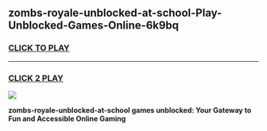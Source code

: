 
## zombs-royale-unblocked-at-school-Play-Unblocked-Games-Online-6k9bq
<h3>
<a href="https://premium76.site?title=zombs-royale-unblocked-at-school&ref=25A">CLICK TO PLAY</a></h3>
<hr>

<h3>
<a href="https://premium76.site?title=zombs-royale-unblocked-at-school&ref=25A">CLICK 2 PLAY</a>
  
</h3>

<a href="https://premium76.site?title=zombs-royale-unblocked-at-school&ref=25A"><img src="https://clearcache.store/games.png"></a>


**zombs-royale-unblocked-at-school games unblocked: Your Gateway to Fun and Accessible Online Gaming**
